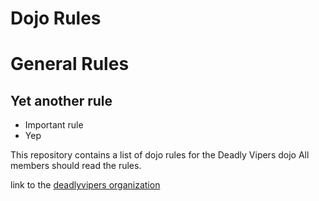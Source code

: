 Dojo Rules
==========

# General Rules

## Yet another rule

* Important rule
* Yep

This repository contains a list of dojo rules for the Deadly Vipers dojo
All members should read the rules.

link to the [deadlyvipers organization](https://github.com/deadlyvipers)

